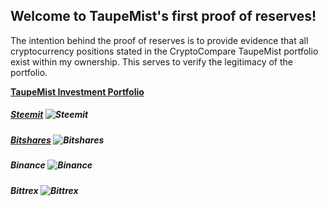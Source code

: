 ## Welcome to TaupeMist's first proof of reserves!

The intention behind the proof of reserves is to provide evidence that all cryptocurrency positions stated in the CryptoCompare TaupeMist portfolio exist within my ownership.
This serves to verify the legitimacy of the portfolio.

**[TaupeMist Investment Portfolio](https://www.cryptocompare.com/portfolio-public/?id=195849)**
##### [Steemit](https://steemit.com/@cmorton/transfers) ![Steemit](https://i.imgsafe.org/e1/e1591d24a6.png)

##### [Bitshares](https://wallet.bitshares.org/#/account/taupemist1) ![Bitshares](https://i.imgsafe.org/e1/e140547a5d.png)

##### Binance ![Binance](https://i.imgsafe.org/e1/e127b3769f.png)

##### Bittrex ![Bittrex](https://i.imgsafe.org/e1/e14c4e0408.png)
